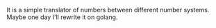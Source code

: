 It is a simple translator of numbers between different number systems.
Maybe one day I'll rewrite it on golang.
